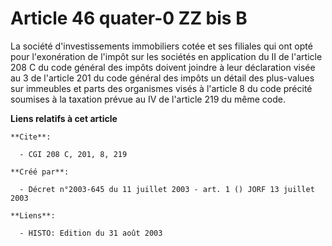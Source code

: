 # Article 46 quater-0 ZZ bis B

La société d'investissements immobiliers cotée et ses filiales qui ont opté pour l'exonération de l'impôt sur les sociétés en
application du II de l'article 208 C du code général des impôts doivent joindre à leur déclaration visée au 3 de l'article
201 du code général des impôts un détail des plus-values sur immeubles et parts des organismes visés à l'article 8 du code
précité soumises à la taxation prévue au IV de l'article 219 du même code.

**Liens relatifs à cet article**

	**Cite**:

	  - CGI 208 C, 201, 8, 219

	**Créé par**:

	  - Décret n°2003-645 du 11 juillet 2003 - art. 1 () JORF 13 juillet 2003

	**Liens**:

	  - HISTO: Edition du 31 août 2003
